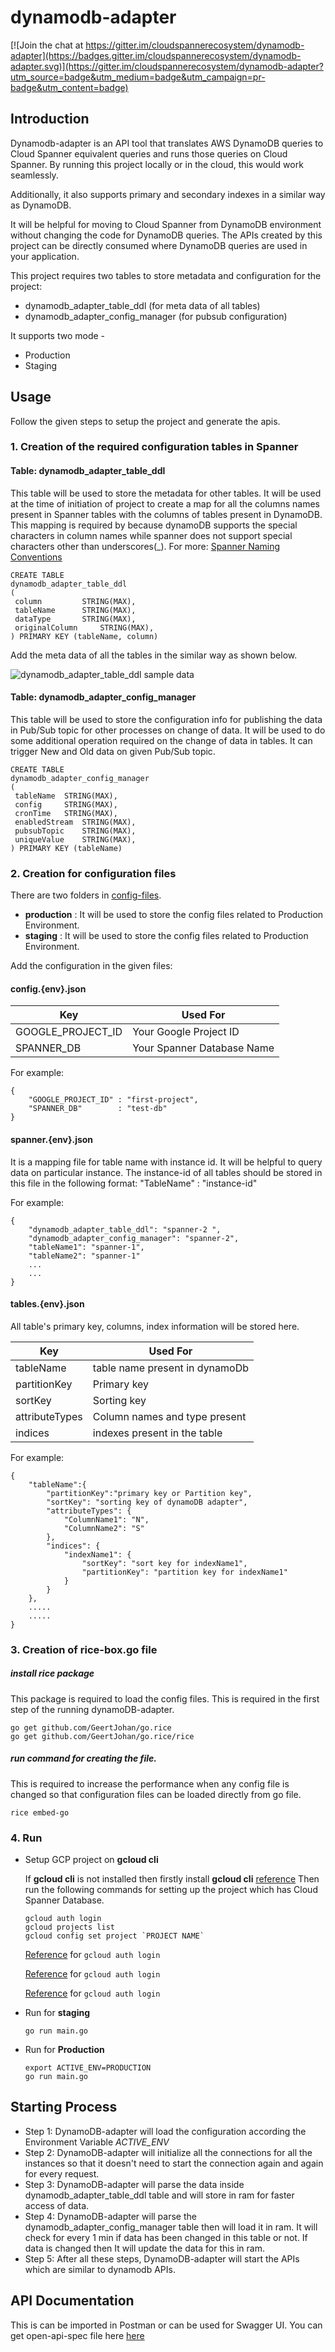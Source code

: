 # dynamodb-adapter

[![Join the chat at
https://gitter.im/cloudspannerecosystem/dynamodb-adapter](https://badges.gitter.im/cloudspannerecosystem/dynamodb-adapter.svg)](https://gitter.im/cloudspannerecosystem/dynamodb-adapter?utm_source=badge&utm_medium=badge&utm_campaign=pr-badge&utm_content=badge)


## Introduction
Dynamodb-adapter is an API tool that translates AWS DynamoDB queries to Cloud Spanner equivalent queries and runs those queries on Cloud Spanner. By running this project locally or in the cloud, this would work seamlessly.

Additionally, it also supports primary and secondary indexes in a similar way as DynamoDB.

It will be helpful for moving to Cloud Spanner from DynamoDB environment without changing the code for DynamoDB queries. The APIs created by this project can be directly consumed where DynamoDB queries are used in your application.

This project requires two tables to store metadata and configuration for the project:
* dynamodb_adapter_table_ddl (for meta data of all tables)
* dynamodb_adapter_config_manager (for pubsub configuration)

It supports two mode  - 
* Production
* Staging

## Usage
Follow the given steps to setup the project and generate the apis.

### 1. Creation of the required configuration tables in Spanner
#### Table: dynamodb_adapter_table_ddl
This table will be used to store the metadata for other tables. It will be used at the time of initiation of project to create a map for all the columns names present in Spanner tables with the columns of tables present in DynamoDB. This mapping is required by because dynamoDB supports the special characters in column names while spanner does not support special characters other than underscores(_). 
For more: [Spanner Naming Conventions](https://cloud.google.com/spanner/docs/data-definition-language#naming_conventions)

```
CREATE TABLE 
dynamodb_adapter_table_ddl 
(
 column		    STRING(MAX),
 tableName	    STRING(MAX),
 dataType 	    STRING(MAX),
 originalColumn     STRING(MAX),
) PRIMARY KEY (tableName, column)
```

Add the meta data of all the tables in the similar way as shown below.

![dynamodb_adapter_table_ddl sample data](images/config_spanner.png)

#### Table: dynamodb_adapter_config_manager
This table will be used to store the configuration info for publishing the data in Pub/Sub topic for other processes on change of data. It will be used to do some additional operation required on the change of data in tables. It can trigger New and Old data on given Pub/Sub topic. 

```
CREATE TABLE 
dynamodb_adapter_config_manager 
(
 tableName 	STRING(MAX),
 config 	STRING(MAX),
 cronTime 	STRING(MAX),
 enabledStream 	STRING(MAX),
 pubsubTopic    STRING(MAX),
 uniqueValue    STRING(MAX),
) PRIMARY KEY (tableName)
```


### 2. Creation for configuration files
There are two folders in [config-files](./config-files). 
* **production** : It will be used to store the config files related to Production Environment.
* **staging** : It will be used to store the config files related to Production Environment. 

Add the configuration in the given files:
#### config.{env}.json 
| Key | Used For |
| ------ | ------ |
| GOOGLE_PROJECT_ID | Your Google Project ID |
| SPANNER_DB | Your Spanner Database Name |

For example:
```
{
    "GOOGLE_PROJECT_ID" : "first-project",
    "SPANNER_DB"        : "test-db"
}
```

#### spanner.{env}.json
It is a mapping file for table name with instance id. It will be helpful to query data on particular instance.
The instance-id of all tables should be stored in this file in the following format:
"TableName" : "instance-id"

For example:

```
{
    "dynamodb_adapter_table_ddl": "spanner-2 ",
    "dynamodb_adapter_config_manager": "spanner-2",
    "tableName1": "spanner-1",
    "tableName2": "spanner-1"
    ...
    ...
}
```

#### tables.{env}.json
All table's primary key, columns, index information will be stored here.

| Key | Used For |
| ------ | ------ |
| tableName | table name present in dynamoDb |
| partitionKey | Primary key |
| sortKey| Sorting key |
| attributeTypes | Column names and type present |
| indices | indexes present in the table |


For example:

```
{
    "tableName":{
        "partitionKey":"primary key or Partition key",
        "sortKey": "sorting key of dynamoDB adapter",
        "attributeTypes": {
			"ColumnName1": "N",
			"ColumnName2": "S"
        },
        "indices": { 
			"indexName1": {
				"sortKey": "sort key for indexName1",
				"partitionKey": "partition key for indexName1"
			}
		}
    },
    .....
    .....
}
```


### 3. Creation of rice-box.go file

##### install rice package
This package is required to load the config files. This is required in the first step of the running dynamoDB-adapter.

```
go get github.com/GeertJohan/go.rice
go get github.com/GeertJohan/go.rice/rice
```
##### run command for creating the file.
This is required to increase the performance when any config file is changed so that configuration files can be loaded directly from go file.
```
rice embed-go
```

### 4. Run 
* Setup GCP project on **gcloud cli** 

    If **gcloud cli** is not installed then firstly install **gcloud cli** [reference](https://cloud.google.com/sdk/docs/install)
    Then run the following commands for setting up the project which has Cloud Spanner Database.
    ```
    gcloud auth login 
    gcloud projects list
    gcloud config set project `PROJECT NAME`
    ```
    [Reference](https://cloud.google.com/sdk/gcloud/reference/auth/login) for `gcloud auth login` 

    [Reference](https://cloud.google.com/sdk/gcloud/reference/projects/list) for `gcloud auth login` 
    
    [Reference](https://cloud.google.com/sdk/gcloud/reference/config/set) for `gcloud auth login`

* Run for **staging**
    ```
    go run main.go
    ```
* Run for **Production**
    ```
    export ACTIVE_ENV=PRODUCTION
    go run main.go
    ```

## Starting Process
* Step 1: DynamoDB-adapter will load the configuration according the Environment Variable *ACTIVE_ENV*
* Step 2: DynamoDB-adapter will initialize all the connections for all the instances so that it doesn't need to start the connection again and again for every request.
* Step 3: DynamoDB-adapter will parse the data inside dynamodb_adapter_table_ddl table and will store in ram for faster access of data.
* Step 4: DynamoDB-adapter will parse the dynamodb_adapter_config_manager table then will load it in ram. It will check for every 1 min if data has been changed in this table or not. If data is changed then It will update the data for this in ram. 
* Step 5: After all these steps, DynamoDB-adapter will start the APIs which are similar to dynamodb APIs.


## API Documentation
This is can be imported in Postman or can be used for Swagger UI.
You can get open-api-spec file here [here](https://github.com/cldcvr/dynamodb-adapter/wiki/Open-API-Spec)
